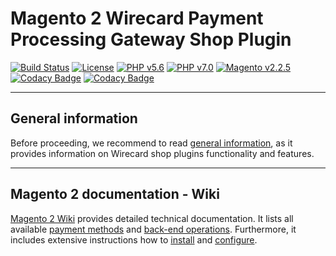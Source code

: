 # Magento 2 Wirecard Payment Processing Gateway Shop Plugin
[![Build Status](https://travis-ci.org/wirecard/magento2-ee.svg?branch=master)](https://travis-ci.org/wirecard/magento2-ee)
[![License](https://img.shields.io/badge/license-GPLv3-blue.svg)](https://raw.githubusercontent.com/wirecard/magento2-ee/master/LICENSE)
[![PHP v5.6](https://img.shields.io/badge/php-v5.6-yellow.svg)](http://www.php.net)
[![PHP v7.0](https://img.shields.io/badge/php-v7.0-yellow.svg)](http://www.php.net)
[![Magento v2.2.5](https://img.shields.io/badge/magento-v2.2.5-green.svg)](https://magento.com/)
[![Codacy Badge](https://api.codacy.com/project/badge/Grade/f56924dce81a4e79bc803f426c678abe)](https://www.codacy.com/app/Wirecard/magento2-ee?utm_source=github.com&amp;utm_medium=referral&amp;utm_content=wirecard/magento2-ee&amp;utm_campaign=Badge_Grade)
[![Codacy Badge](https://api.codacy.com/project/badge/Coverage/f56924dce81a4e79bc803f426c678abe)](https://www.codacy.com/app/Wirecard/magento2-ee?utm_source=github.com&utm_medium=referral&utm_content=wirecard/magento2-ee&utm_campaign=Badge_Coverage)

***
## General information 
Before proceeding, we recommend to read [general information](https://github.com/wirecard/magento2-ee/wiki/Wirecard-Shop-Plugins-General-Information), as it provides information on Wirecard shop plugins functionality and features.

***
## Magento 2 documentation - Wiki

[Magento 2 Wiki](https://github.com/wirecard/magento2-ee/wiki) provides detailed technical documentation.
It lists all available [payment methods](https://github.com/wirecard/magento2-ee/wiki/Home#Supported_payment_methods) and [back-end operations](https://github.com/wirecard/magento2-ee/wiki/Home#Supported_back-end_operations).
Furthermore, it includes extensive instructions how to [install](https://github.com/wirecard/magento2-ee/wiki/Installation) and [configure](https://github.com/wirecard/magento2-ee/wiki/Configuration).
